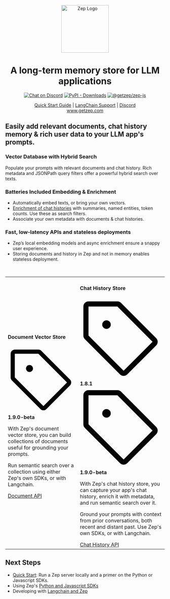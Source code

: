 <p align="center">
  <a href="https://squidfunk.github.io/mkdocs-material/">
    <img src="https://github.com/getzep/zep/blob/main/assets/zep-bot-square-200x200.png?raw=true" width="150" alt="Zep Logo">
  </a>
</p>

<h1 align="center">
A long-term memory store for LLM applications
</h1>

<p align="center">
  <a href="https://discord.gg/W8Kw6bsgXQ"><img
    src="https://dcbadge.vercel.app/api/server/W8Kw6bsgXQ?style=flat"
    alt="Chat on Discord"
  /></a>
  <a href="https://pypi.org/project/zep-python"><img alt="PyPI - Downloads" src="https://img.shields.io/pypi/dw/zep-python?label=pypi%20downloads"></a>
  <a href="https://www.npmjs.com/package/@getzep/zep-js"><img alt="@getzep/zep-js" src="https://img.shields.io/npm/dw/%40getzep/zep-js?label=npm%20downloads"></a>
</p>

<p align="center">
<a href="/deployment/quickstart/">Quick Start Guide</a> | 
<a href="/sdk/langchain/">LangChain Support</a> | 
<a href="https://discord.gg/W8Kw6bsgXQ">Discord</a><br />
<a href="https://www.getzep.com">www.getzep.com</a>
</p>

## Easily add relevant documents, chat history memory & rich user data to your LLM app's prompts.</h2>

### Vector Database with Hybrid Search
Populate your prompts with relevant documents and chat history. Rich metadata and JSONPath query filters offer a powerful hybrid search over texts.

### Batteries Included Embedding & Enrichment
- Automatically embed texts, or bring your own vectors. 
- [Enrichment of chat histories](/sdk/extractors) with summaries, named entities, token counts. Use these as search filters. 
- Associate your own metadata with documents & chat histories.

### Fast, low-latency APIs and stateless deployments
- Zep’s local embedding models and async enrichment ensure a snappy user experience. 
- Storing documents and history in Zep and not in memory enables stateless deployment.


<br />

<table>
<tr>
<td>

<h4>Document Vector Store</h4>

<p><span class="twemoji"><svg xmlns="http://www.w3.org/2000/svg" viewBox="0 0 24 24"><path d="M7.75 6.5a1.25 1.25 0 1 0 0 2.5 1.25 1.25 0 0 0 0-2.5Z"></path><path d="M2.5 1h8.44a1.5 1.5 0 0 1 1.06.44l10.25 10.25a1.5 1.5 0 0 1 0 2.12l-8.44 8.44a1.5 1.5 0 0 1-2.12 0L1.44 12A1.497 1.497 0 0 1 1 10.94V2.5A1.5 1.5 0 0 1 2.5 1Zm0 1.5v8.44l10.25 10.25 8.44-8.44L10.94 2.5Z"></path></svg></span> <strong>1.9.0-beta</strong></p>

<p>With Zep's document vector store, you can build collections of documents useful for grounding your prompts. </p>
<p>Run semantic search over a collection using either Zep's own SDKs, or with Langchain.</p>

<a href="/sdk/documents" class="md-button md-button--primary">
    Document API
</a>

</td>
<td>


<h4>Chat History Store</h4>

<p><span class="twemoji"><svg xmlns="http://www.w3.org/2000/svg" viewBox="0 0 24 24"><path d="M7.75 6.5a1.25 1.25 0 1 0 0 2.5 1.25 1.25 0 0 0 0-2.5Z"></path><path d="M2.5 1h8.44a1.5 1.5 0 0 1 1.06.44l10.25 10.25a1.5 1.5 0 0 1 0 2.12l-8.44 8.44a1.5 1.5 0 0 1-2.12 0L1.44 12A1.497 1.497 0 0 1 1 10.94V2.5A1.5 1.5 0 0 1 2.5 1Zm0 1.5v8.44l10.25 10.25 8.44-8.44L10.94 2.5Z"></path></svg></span> <strong>1.8.1</strong>
&nbsp;
<span class="twemoji"><svg xmlns="http://www.w3.org/2000/svg" viewBox="0 0 24 24"><path d="M7.75 6.5a1.25 1.25 0 1 0 0 2.5 1.25 1.25 0 0 0 0-2.5Z"></path><path d="M2.5 1h8.44a1.5 1.5 0 0 1 1.06.44l10.25 10.25a1.5 1.5 0 0 1 0 2.12l-8.44 8.44a1.5 1.5 0 0 1-2.12 0L1.44 12A1.497 1.497 0 0 1 1 10.94V2.5A1.5 1.5 0 0 1 2.5 1Zm0 1.5v8.44l10.25 10.25 8.44-8.44L10.94 2.5Z"></path></svg></span> <strong>1.9.0-beta</strong></p>

<p>
    <p> With Zep's chat history store, you can capture your app's chat history, enrich it with metadata, and run semantic search over it.</p>
<p> Ground your prompts with context from prior conversations, both recent and distant past. Use Zep's own SDKs, or with Langchain.
</p>

<a href="/sdk/chat_history" class="md-button md-button--primary">
    Chat History API
</a>


</td>
</tr>
</table>





## Next Steps

- [Quick Start](deployment/quickstart.md): Run a Zep server locally and a primer on the Python or Javascript SDKs.
- Using Zep's [Python and Javascript SDKs](/sdk)
- Developing with [Langchain and Zep](/sdk/langchain)
